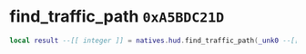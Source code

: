 # find_traffic_path `0xA5BDC21D`

```lua
local result --[[ integer ]] = natives.hud.find_traffic_path(_unk0 --[[ integer ]], _unk1 --[[ integer ]], _unk2 --[[ integer ]], _unk3 --[[ integer ]], _unk4 --[[ integer ]], _unk5 --[[ integer ]])
```
